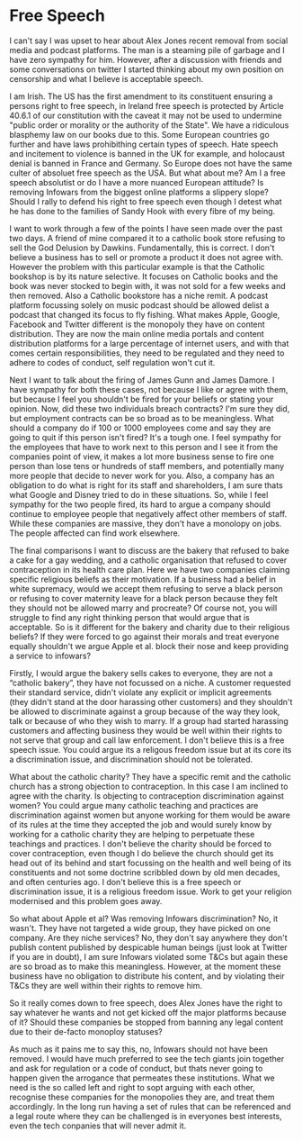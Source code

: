 # Free Speech

I can't say I was upset to hear about Alex Jones recent removal from social media and podcast platforms. The man is a steaming pile of garbage and I have zero sympathy for him. However, after a discussion with friends and some conversations on twitter I started thinking about my own position on censorship and what I believe is acceptable speech.

I am Irish. The US has the first amendment to its constituent ensuring a persons right to free speech, in Ireland free speech is protected by Article 40.6.1 of our constitution with the caveat it may not be used to undermine "public order or morality or the authority of the State". We have a ridiculous blasphemy law on our books due to this. Some European countries go further and have laws prohibithing certain types of speech. Hate speech and incitement to violence is banned in the UK for example, and holocaust denial is banned in France and Germany. So Europe  does not have the same culter of absoluet free speech as the USA. But what about me? Am I a free speech absolutist or do I have a more nuanced European attitude? Is removing Infowars from the biggest online platforms a slippery slope? Should I rally to defend his right to free speech even though I detest what he has done to the families of Sandy Hook with every fibre of my being.

I want to work through a few of the points I have seen made over the past two days. A friend of mine compared it to a catholic book store refusing to sell the God Delusion by Dawkins. Fundamentally, this is correct. I don't believe a business has to sell or promote a product it does not agree with. However the problem with this particular example is that the Catholic bookshop is by its nature selective. It focuses on Catholic books and the book was never stocked to begin with, it was not sold for a few weeks and then removed. Also a Catholic bookstore has a niche remit. A podcast platform focussing solely on music podcast should be allowed delist a podcast that changed its focus to fly fishing. What makes Apple, Google, Facebook and Twitter different is the monopoly they have on content distribution. They are now the main online media portals and content distribution platforms for a large percentage of internet users, and with that comes certain responsibilities, they need to be regulated and they need to adhere to codes of conduct, self regulation won't cut it.

Next I want to talk about the firing of James Gunn and James Damore. I have sympathy for both these cases, not because I like or agree with them, but because I feel you shouldn't be fired for your beliefs or stating your opinion. Now, did these two individuals breach contracts? I'm sure they did, but employment contracts can be so broad as to be meaningless. What should a company do if 100 or 1000 employees come and say they are going to quit if this person isn't fired? It's a tough one. I feel sympathy for the employees that have to work next to this person and I see it from the companies point of view, it makes a lot more business sense to fire one person than lose tens or hundreds of staff members, and potentially many more people that decide to never work for you. Also, a company has an obligation to do what is right for its staff and shareholders, I am sure thats what Google and Disney tried to do in these situations. So, while I feel sympathy for the two people fired, its hard to argue a company should continue to employee people that negatively affect other members of staff. While these companies are massive, they don't have a monolopy on jobs. The people affected can find work elsewhere.

The final comparisons I want to discuss are the bakery that refused to bake a cake for a gay wedding, and a catholic organisation that refused to cover contraception in its health care plan. Here we have two companies claiming specific religious beliefs as their motivation. If a business had a belief in white supremacy, would we accept them refusing to serve a black person or refusing to cover maternity leave for a black person because they felt they should not be allowed marry and procreate? Of course not, you will struggle to find any right thinking person that would argue that is acceptable. So is it different for the bakery and charity due to their religious beliefs? If they were forced to go against their morals and treat everyone equally shouldn't we argue Apple et al. block their nose and keep providing a service to infowars?

Firstly, I would argue the bakery sells cakes to everyone, they are not a “catholic bakery”, they have not focussed on a niche. A customer requested their standard service, didn't violate any explicit or implicit agreements (they didn't stand at the door harassing other customers) and they shouldn't be allowed to discriminate against a group because of the way they look, talk or because of who they wish to marry. If a group had started harassing customers and affecting business they would be well within their rights to not serve that group and call law enforcement. I don't believe this is a free speech issue. You could argue its a religous freedom issue but at its core its a discrimination issue, and discrimination should not be tolerated.

What about the catholic charity? They have a specific remit and the catholic church has a strong objection to contraception. In this case I am inclined to agree with the charity. Is objecting to contraception discrimination against women? You could argue many catholic teaching and practices are discrimination against women but anyone working for them would be aware of its rules at the time they accepted the job and would surely know by working for a catholic charity they are helping to perpetuate these teachings and practices. I don't believe the charity should be forced to cover contraception, even though I do believe the church should get its head out of its behind and start focussing on the health and well being of its constituents and not some doctrine scribbled down by old men decades, and often centuries ago. I don't believe this is a free speech or discrimination issue, it is a religious freedom issue. Work to get your religion modernised and this problem goes away.

So what about Apple et al? Was removing Infowars discrimination? No, it wasn't. They have not targeted a wide group, they have picked on one company. Are they niche services? No, they don't say anywhere they don't publish content published by despicable human beings (just look at Twitter if you are in doubt), I am sure Infowars violated some T&Cs but again these are so broad as to make this meaningless. However, at the moment these business have no obligation to distribute his content, and by violating their T&Cs they are well within their rights to remove him. 

So it really comes down to free speech, does Alex Jones have the right to say whatever he wants and not get kicked off the major platforms because of it? Should these companies be stopped from banning any legal content due to their de-facto monoploy statuses?

As much as it pains me to say this, no, Infowars should not have been removed. I would have much preferred to see the tech giants join together and ask for regulation or a code of conduct, but thats never going to happen given the arrogance that permeates these institutions. What we need is the so called left and right to sopt arguing with each other, recognise these companies for the monopolies they are, and treat them accordingly. In the long run having a set of rules that can be referenced and a legal route where they can be challenged is in everyones best interests, even the tech conpanies that will never admit it.



